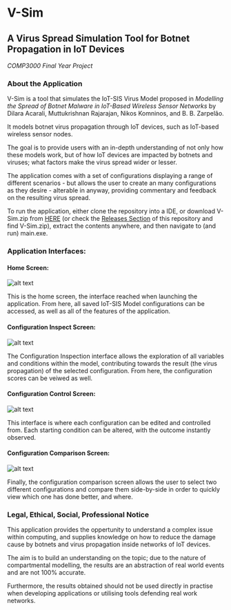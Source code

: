 # V-Sim 
## A Virus Spread Simulation Tool for Botnet Propagation in IoT Devices

*COMP3000 Final Year Project*

### About the Application

V-Sim is a tool that simulates the IoT-SIS Virus Model proposed in *Modelling the Spread of Botnet Malware in IoT-Based Wireless Sensor Networks* by Dilara Acarali, Muttukrishnan Rajarajan, Nikos Komninos, and B. B. Zarpelão.

It models botnet virus propagation through IoT devices, such as IoT-based wireless sensor nodes.

The goal is to provide users with an in-depth understanding of not only how these models work, but of how IoT devices are impacted by botnets and viruses; what factors make the virus spread wider or lesser.

The application comes with a set of configurations displaying a range of different scenarios - but allows the user to create an many configurations as they desire - alterable in anyway, providing commentary and feedback on the resulting virus spread.

To run the application, either clone the repository into a IDE, or download V-Sim.zip from <a id="raw-url" href="https://github.com/FinlayWilliams/V-Sim/releases/download/FinalRelease/V-Sim.zip">HERE</a> (or check the <a id="raw-url" href="https://github.com/FinlayWilliams/IoT_SIS_Sim/releases">Releases Section</a> of this repository and find V-Sim.zip), extract the contents anywhere, and then navigate to (and run) main.exe.

### Application Interfaces:

#### Home Screen:
![alt text](https://i.gyazo.com/7e4f2f6954523219aaf98c7fa2b9ec3b.png "Application Home Screen")

This is the home screen, the interface reached when launching the application. From here, all saved IoT-SIS Model configurations can be accessed, as well as all of the features of the application.

#### Configuration Inspect Screen:
![alt text](https://i.gyazo.com/eabae6418496adb92b8d9e98297d35de.png "Application Configuration Inspect Screen")

The Configuration Inspection interface allows the exploration of all variables and conditions within the model, contributing towards the result (the virus propagation) of the selected configuration. From here, the configuration scores can be veiwed as well.

#### Configuration Control Screen:
![alt text](https://i.gyazo.com/13e1bcfd520b96a0df793b2384333a08.png "Application Configuration Inspect Screen")

This interface is where each configuration can be edited and controlled from. Each starting condition can be altered, with the outcome instantly observed. 

#### Configuration Comparison Screen:
![alt text](https://i.gyazo.com/eb6d82d1068d56d005b947c466d4f2d6.png "Application Configuration Inspect Screen")

Finally, the configuration comparison screen allows the user to select two different configurations and compare them side-by-side in order to quickly view which one has done better, and where.


### Legal, Ethical, Social, Professional Notice

This application provides the oppertunity to understand a complex issue within computing, and supplies knowledge on how to reduce the damage cause by botnets and virus propagation inside networks of IoT devices. 

The aim is to build an understanding on the topic; due to the nature of compartmental modelling, the results are an abstraction of real world events and are not 100% accurate. 

Furthermore, the results obtained should not be used directly in practise when developing applications or utilising tools defending real work networks.
